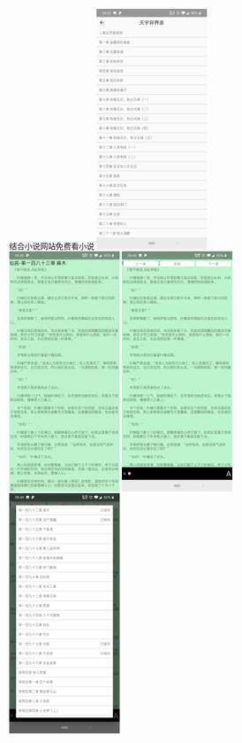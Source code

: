 结合小说网站免费看小说
<img style="width: 200px; margin: auto" src="4.jpg" />
<img style="width: 200px; margin: auto" src="1.jpg" />
<img style="width: 200px; margin: auto" src="2.jpg" />
<img style="width: 200px; margin: auto" src="3.jpg" />
